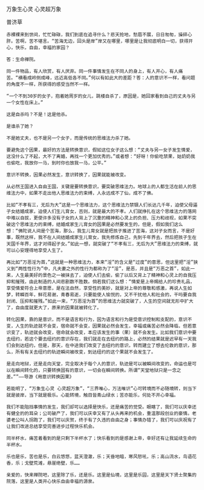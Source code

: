 万象生心灵 心灵超万象

普济草


    赤裸裸来到世间，忙忙碌碌，我们到底在追寻什么？悲天抢地，愁眉不展，日日匆匆，操碎心肝。苦啊，苦不堪言。“苦海无边，回头是岸”岸又在哪里，哪里是让我彻底明白一切，获得开心，快乐，自由，幸福的家园？

    答：生命禅院。

    同一件物品，有人欣赏，有人厌弃。同一件事情发生在不同人的身上，有人开心，有人痛苦。“横看成岭侧成峰，远近高低各不同。”何以有如此大的差距？答：人的意识不一样，看问题的角度不一样，所获得的感受当然不一样。

    “一个不到30岁的女子，抱着她周岁的女儿，跳楼自杀了，原因是，她回家看到自己的丈夫与另一个女性在床上。”

    这是自杀吗？不是！这是他杀。

    是谁杀了她？

    不是她丈夫，也不是另一个女子，而是传统的思维法力杀了她。

    要避免这个因果，最好的方法是转换意识，假如这位女子这么想：“丈夫与另一女子发生情爱，这没什么了不起，大不了离婚，再找一个更加优秀的。”或者想：“好呀！你偷吃禁果，姑奶奶我也偷吃，我放你一马，到时你也放我一马，公平。”

    意识不转换，因果必然发生，意识转换了，因果就能被改变。

    从必然王国进入自由王国，关键是要转换意识，要突破思维法力。地球上的人都生活在前人的思维法力中，如果不走出他人思维法力的束缚，人永远成不了仙，成不了佛。

    比如“不孝有三，无后为大”这是一个思维法力，这个思维法力禁锢人们长达几千年，迫使父母逼子女结婚成家，迫使人们生儿育女，否则，就是最大的不孝。人们就挣扎在这个思维法力的落网中难以自拔，更使许多没有子女的人背上了沉重的精神和心灵上的负担、压力和歧视，如果不突破这个思维法力的束缚，结婚成家生儿育女的因果是必然要发生的，但是，假如我们这么想：“佛陀说人间是个苦海，那么，我生儿育女就是把孩子推进了苦海，这对子女而言，不是好事，既然这样，我不在人间结婚成家生儿育女，我先修炼自己，先到千年界去，然后把孩子生在天国千年界，这才对得起子女。”如此一想，就突破了“不孝有三，无后为大”思维法力的束缚，就可以心安理得地享受人生了。

    再比如“万恶淫为首，”这就是一种思维法力，本来“淫”的含义是“过度”的意思，但这里把“淫”狭义到“两性性行为”中，凡夫妻之外的性行为都称为了“淫”，是恶，并且是“万恶之首”，如此一来，人生最美好的景色之一被抹去了，迫使人们去偷，偷了以后又背上了精神和心灵上的自我压抑和摧残，由此制造的人间悲剧数不胜数。倘若我们这么想：“情爱是上帝赐给人的珍贵礼品，享受情爱符合上帝意愿，是在法自然，享受性的美妙，就是对上帝的尊敬和感激，再说人生如梦，转瞬百年，鲜花易谢，青春易逝，只要能使人愉悦的，又不干扰他人和社会的，干吗要自我封闭、压抑和摧残。”如此一来，“万恶淫为首”的思维法力就突破了，人生的空间就无形中扩大了，自由度就更大了，原来的因果就被转化了。

    转化因果，靠的是意识，而不是语言和行为，因为语言和行为是受意识控制和支配的，意识不变，人生的轨迹就不会变，宿命就不会变，因果就必然会发生，幸福或痛苦必然会降临，但若意识变了，轨迹就会改变，宿命就会改变，本应该发生的事（果）就不会发生。比如我们意识中要去纽约，若这个要去纽约的意识存在，我们就走在去纽约的路上，必然的结果就是迟早有一天我们会到达纽约，但是，那天，在中途我们改变了去纽约的意识，转而建立了想去伦敦的意识，那么，所有有关去纽约的轨迹瞬间被改变，到达纽约的这个果就不会发生了。

    是走向地狱，还是走向天堂，完全取决于每个人的意识，轨迹是可以被瞬间改变的，命运也是可以在瞬间转化的，只要转换固有的意识，一切会在瞬间转换。所谓“天堂地狱只是一念之差。””——导游《用意识转换因果》

    若能明了，“万象生心灵 心灵超万象”，“三界唯心，万法唯识”心可转境而不必随境转，则当下就是彼岸，当下就是极乐。心能转境，触目皆青山绿水；苦亦能乐，何处不开心幸福。

    我们不能阻挡事情的发生，我们却可以选择是快乐，还是痛苦的觉受。眼瞎了，我们可以庆幸还有健全的的耳朵；公司破产了，我们可以庆幸又有了从头再来的机会，重温那段创业的豪情。老婆老公叫人拐跑了，我们可以庆贺，终于有了久违的自由之身；事情办错了，我们可以庆祝有了让我们改进总结享受完善进步过程快乐机会。

    同半杯水，痛苦着看到的是只剩下半杯水了；快乐看到的是感谢上帝，幸好还有让我延续生命的半杯水。

    乐也是乐，苦也是乐，白云悠悠，蓝天澄澈，乐；天昏地暗，寒风怒吼，乐；高山流水，鸟语花香，乐；戈壁荒滩，悬崖绝壁，乐……

    亲爱的，快来禅院吧，这里除了乐，还是乐。这里是仙境，这里是乐园，这里是天下贤士聚集的院落，这里是人类开心快乐自由幸福的源泉。



